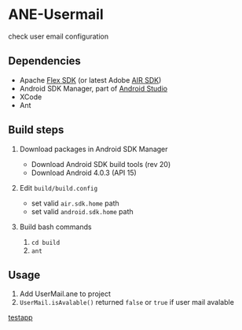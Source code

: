# ANE-Usermail
check user email configuration


## Dependencies

- Apache [Flex SDK](http://flex.apache.org/installer.html) (or latest Adobe [AIR SDK](http://www.adobe.com/devnet/air/air-sdk-download.html)) 
- Android SDK Manager, part of [Android Studio](https://developer.android.com/studio/index.html)
- XCode 
- Ant

## Build steps

1. Download packages in Android SDK Manager
    - Download Android SDK build tools (rev 20)
    - Download Android 4.0.3 (API 15)

2. Edit ```build/build.config```
    - set valid ```air.sdk.home``` path 
    - set valid ```android.sdk.home``` path
    
3. Build bash commands
    1. ```cd build``` 
    2. ```ant```
        
## Usage
 1. Add UserMail.ane to project
 2. ```UserMail.isAvalable()``` returned ```false``` or ```true``` if user mail avalable 


[testapp](https://github.com/gleba/ANE-Usermail/blob/master/testapp/src/Main.as)